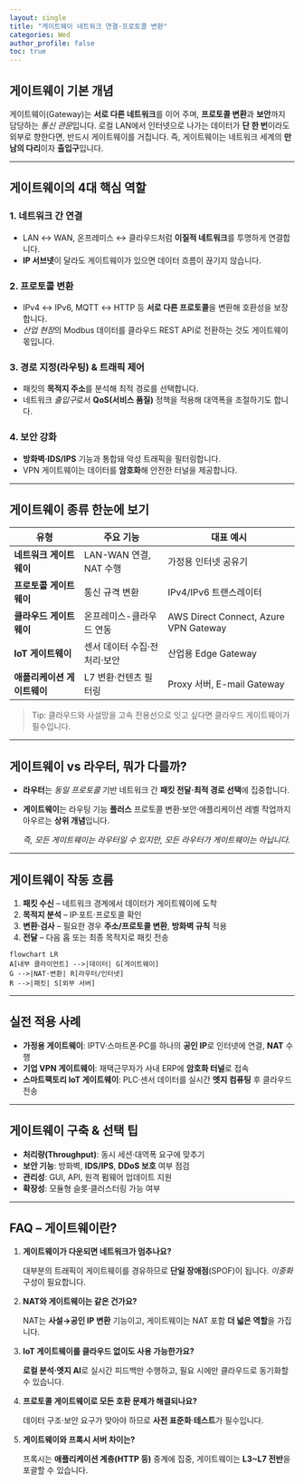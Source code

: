 ```yaml
---
layout: single
title: "게이트웨이 네트워크 연결·프로토콜 변환"
categories: Wed
author_profile: false
toc: true
---
```


## 게이트웨이 기본 개념

게이트웨이(Gateway)는 **서로 다른 네트워크**를 이어 주며, **프로토콜 변환**과 **보안**까지 담당하는 *통신 관문*입니다. 로컬 LAN에서 인터넷으로 나가는 데이터가 **단 한 번**이라도 외부로 향한다면, 반드시 게이트웨이를 거칩니다. 즉, 게이트웨이는 네트워크 세계의 **만남의 다리**이자 **출입구**입니다.

------

## 게이트웨이의 4대 핵심 역할

### 1. 네트워크 간 연결

- LAN ↔ WAN, 온프레미스 ↔ 클라우드처럼 **이질적 네트워크**를 투명하게 연결합니다.
- **IP 서브넷**이 달라도 게이트웨이가 있으면 데이터 흐름이 끊기지 않습니다.

### 2. 프로토콜 변환

- IPv4 ↔ IPv6, MQTT ↔ HTTP 등 **서로 다른 프로토콜**을 변환해 호환성을 보장합니다.
- *산업 현장*의 Modbus 데이터를 클라우드 REST API로 전환하는 것도 게이트웨이 몫입니다.

### 3. 경로 지정(라우팅) & 트래픽 제어

- 패킷의 **목적지 주소**를 분석해 최적 경로를 선택합니다.
- 네트워크 *출입구*로서 **QoS(서비스 품질)** 정책을 적용해 대역폭을 조절하기도 합니다.

### 4. 보안 강화

- **방화벽·IDS/IPS** 기능과 통합돼 악성 트래픽을 필터링합니다.
- VPN 게이트웨이는 데이터를 **암호화**해 안전한 터널을 제공합니다.

------

## 게이트웨이 종류 한눈에 보기

| 유형                        | 주요 기능                    | 대표 예시                             |
| --------------------------- | ---------------------------- | ------------------------------------- |
| **네트워크 게이트웨이**     | LAN-WAN 연결, NAT 수행       | 가정용 인터넷 공유기                  |
| **프로토콜 게이트웨이**     | 통신 규격 변환               | IPv4/IPv6 트랜스레이터                |
| **클라우드 게이트웨이**     | 온프레미스-클라우드 연동     | AWS Direct Connect, Azure VPN Gateway |
| **IoT 게이트웨이**          | 센서 데이터 수집·전처리·보안 | 산업용 Edge Gateway                   |
| **애플리케이션 게이트웨이** | L7 변환·컨텐츠 필터링        | Proxy 서버, E-mail Gateway            |

> Tip: 클라우드와 사설망을 고속 전용선으로 잇고 싶다면 클라우드 게이트웨이가 필수입니다.

------

## 게이트웨이 vs 라우터, 뭐가 다를까?

- **라우터**는 *동일 프로토콜* 기반 네트워크 간 **패킷 전달·최적 경로 선택**에 집중합니다.

- **게이트웨이**는 라우팅 기능 **플러스** 프로토콜 변환·보안·애플리케이션 레벨 작업까지 아우르는 **상위 개념**입니다.

  *즉, 모든 게이트웨이는 라우터일 수 있지만, 모든 라우터가 게이트웨이는 아닙니다.*

------

## 게이트웨이 작동 흐름

1. **패킷 수신** – 네트워크 경계에서 데이터가 게이트웨이에 도착
2. **목적지 분석** – IP·포트·프로토콜 확인
3. **변환·검사** – 필요한 경우 **주소/프로토콜 변환**, **방화벽 규칙** 적용
4. **전달** – 다음 홉 또는 최종 목적지로 패킷 전송

```mermaid
flowchart LR
A[내부 클라이언트] -->|데이터| G[게이트웨이]
G -->|NAT·변환| R[라우터/인터넷]
R -->|패킷| S[외부 서버]
```

------

## 실전 적용 사례

- **가정용 게이트웨이**: IPTV·스마트폰·PC를 하나의 **공인 IP**로 인터넷에 연결, **NAT** 수행
- **기업 VPN 게이트웨이**: 재택근무자가 사내 ERP에 **암호화 터널**로 접속
- **스마트팩토리 IoT 게이트웨이**: PLC·센서 데이터를 실시간 **엣지 컴퓨팅** 후 클라우드 전송

------

## 게이트웨이 구축 & 선택 팁

- **처리량(Throughput)**: 동시 세션·대역폭 요구에 맞추기
- **보안 기능**: 방화벽, **IDS/IPS**, **DDoS 보호** 여부 점검
- **관리성**: GUI, API, 원격 펌웨어 업데이트 지원
- **확장성**: 모듈형 슬롯·클러스터링 가능 여부

------

## FAQ – 게이트웨이란?

1. **게이트웨이가 다운되면 네트워크가 멈추나요?**

   대부분의 트래픽이 게이트웨이를 경유하므로 **단일 장애점**(SPOF)이 됩니다. *이중화* 구성이 필요합니다.

2. **NAT와 게이트웨이는 같은 건가요?**

   NAT는 **사설→공인 IP 변환** 기능이고, 게이트웨이는 NAT 포함 **더 넓은 역할**을 가집니다.

3. **IoT 게이트웨이를 클라우드 없이도 사용 가능한가요?**

   **로컬 분석·엣지 AI**로 실시간 피드백만 수행하고, 필요 시에만 클라우드로 동기화할 수 있습니다.

4. **프로토콜 게이트웨이로 모든 호환 문제가 해결되나요?**

   데이터 구조·보안 요구가 맞아야 하므로 **사전 표준화**·**테스트**가 필수입니다.

5. **게이트웨이와 프록시 서버 차이는?**

   프록시는 **애플리케이션 계층(HTTP 등)** 중계에 집중, 게이트웨이는 **L3~L7 전반**을 포괄할 수 있습니다.
